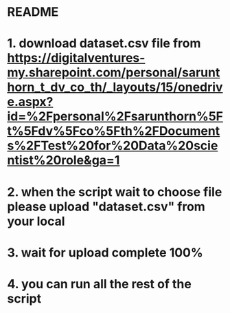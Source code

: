 # README

# 1. download dataset.csv file from https://digitalventures-my.sharepoint.com/personal/sarunthorn_t_dv_co_th/_layouts/15/onedrive.aspx?id=%2Fpersonal%2Fsarunthorn%5Ft%5Fdv%5Fco%5Fth%2FDocuments%2FTest%20for%20Data%20scientist%20role&ga=1

# 2. when the script wait to choose file please upload "dataset.csv" from your local

# 3. wait for upload complete 100%

# 4. you can run all the rest of the script
